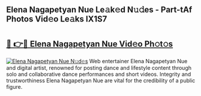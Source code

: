 ## Elena Nagapetyan Nue Le𝚊k𝚎d N𝚞𝚍es - Part-tAf Photos Vid𝚎o Le𝚊ks IX1S7

# <h2><a href="http://fb80hnz.evod.top/?m=Elena+Nagapetyan+Nue">🔗 👉🔴 Elena Nagapetyan Nue Vid𝚎o Ph𝚘t𝚘s</a></h2>

[![Elena Nagapetyan Nue N𝚞d𝚎s](https://i.imgur.com/8V9OHl7.gif)](http://fb80hnz.evod.top/?m=Elena+Nagapetyan+Nue)
Web entertainer Elena Nagapetyan Nue and digital artist, renowned for posting dance and lifestyle content through solo and collaborative dance performances and short videos. Integrity and trustworthiness Elena Nagapetyan Nue are vital for the credibility of a public figure. 
